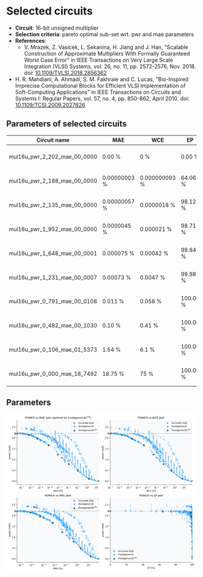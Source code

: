 
Selected circuits
===================
 - **Circuit**: 16-bit unsigned multiplier
 - **Selection criteria**: pareto optimal sub-set wrt. pwr and mae parameters
 - **References**: 
   - V. Mrazek, Z. Vasicek, L. Sekanina, H. Jiang and J. Han, "Scalable Construction of Approximate Multipliers With Formally Guaranteed Worst Case Error" in IEEE Transactions on Very Large Scale Integration (VLSI) Systems, vol. 26, no. 11, pp. 2572-2576, Nov. 2018. doi: [10.1109/TVLSI.2018.2856362](https://dx.doi.org/10.1109/TVLSI.2018.2856362)
  - H. R. Mahdiani, A. Ahmadi, S. M. Fakhraie and C. Lucas, "Bio-Inspired Imprecise Computational Blocks for Efficient VLSI Implementation of Soft-Computing Applications" in IEEE Transactions on Circuits and Systems I: Regular Papers, vol. 57, no. 4, pp. 850-862, April 2010. doi: [10.1109/TCSI.2009.2027626](https://dx.doi.org/10.1109/TCSI.2009.2027626)


Parameters of selected circuits
----------------------------

| Circuit name | MAE | WCE | EP | MRE | MSE | Download |
| --- |  --- | --- | --- | --- | --- | --- | 
| mul16u_pwr_2_202_mae_00_0000 | 0.00 % | 0 % | 0.00 % | 0.00 % | 0 |  [[Verilog<sub>generic</sub>](mul16u_pwr_2_202_mae_00_0000_gen.v)] [[Verilog<sub>PDK45</sub>](mul16u_pwr_2_202_mae_00_0000_pdk45.v)]  [[C](mul16u_pwr_2_202_mae_00_0000.c)] |
| mul16u_pwr_2_188_mae_00_0000 | 0.00000003 % | 0.000000093 % | 64.06 % | 0.0000044 % | 3.6 |  [[Verilog<sub>generic</sub>](mul16u_pwr_2_188_mae_00_0000_gen.v)] [[Verilog<sub>PDK45</sub>](mul16u_pwr_2_188_mae_00_0000_pdk45.v)]  [[C](mul16u_pwr_2_188_mae_00_0000.c)] |
| mul16u_pwr_2_135_mae_00_0000 | 0.00000057 % | 0.0000018 % | 98.12 % | 0.000071 % | 892 |  [[Verilog<sub>generic</sub>](mul16u_pwr_2_135_mae_00_0000_gen.v)] [[Verilog<sub>PDK45</sub>](mul16u_pwr_2_135_mae_00_0000_pdk45.v)]  [[C](mul16u_pwr_2_135_mae_00_0000.c)] |
| mul16u_pwr_1_952_mae_00_0000 | 0.0000045 % | 0.000021 % | 98.71 % | 0.0005 % | 58920 |  [[Verilog<sub>generic</sub>](mul16u_pwr_1_952_mae_00_0000_gen.v)] [[Verilog<sub>PDK45</sub>](mul16u_pwr_1_952_mae_00_0000_pdk45.v)]  [[C](mul16u_pwr_1_952_mae_00_0000.c)] |
| mul16u_pwr_1_648_mae_00_0001 | 0.000075 % | 0.00042 % | 99.84 % | 0.0067 % | 16238254 |  [[Verilog<sub>generic</sub>](mul16u_pwr_1_648_mae_00_0001_gen.v)] [[Verilog<sub>PDK45</sub>](mul16u_pwr_1_648_mae_00_0001_pdk45.v)]  [[C](mul16u_pwr_1_648_mae_00_0001.c)] |
| mul16u_pwr_1_231_mae_00_0007 | 0.00073 % | 0.0047 % | 99.98 % | 0.047 % | 1530728192 |  [[Verilog<sub>generic</sub>](mul16u_pwr_1_231_mae_00_0007_gen.v)] [[Verilog<sub>PDK45</sub>](mul16u_pwr_1_231_mae_00_0007_pdk45.v)]  [[C](mul16u_pwr_1_231_mae_00_0007.c)] |
| mul16u_pwr_0_791_mae_00_0108 | 0.011 % | 0.058 % | 100.00 % | 0.46 % | 328180491092 |  [[Verilog<sub>generic</sub>](mul16u_pwr_0_791_mae_00_0108_gen.v)] [[Verilog<sub>PDK45</sub>](mul16u_pwr_0_791_mae_00_0108_pdk45.v)]  [[C](mul16u_pwr_0_791_mae_00_0108.c)] |
| mul16u_pwr_0_482_mae_00_1030 | 0.10 % | 0.41 % | 100.00 % | 2.07 % | 24400460345238 |  [[Verilog<sub>generic</sub>](mul16u_pwr_0_482_mae_00_1030_gen.v)] [[Verilog<sub>PDK45</sub>](mul16u_pwr_0_482_mae_00_1030_pdk45.v)]  [[C](mul16u_pwr_0_482_mae_00_1030.c)] |
| mul16u_pwr_0_106_mae_01_5373 | 1.54 % | 6.1 % | 100.00 % | 15.90 % | 6109422851754933 |  [[Verilog<sub>generic</sub>](mul16u_pwr_0_106_mae_01_5373_gen.v)] [[Verilog<sub>PDK45</sub>](mul16u_pwr_0_106_mae_01_5373_pdk45.v)]  [[C](mul16u_pwr_0_106_mae_01_5373.c)] |
| mul16u_pwr_0_000_mae_18_7492 | 18.75 % | 75 % | 100.00 % | 87.99 % | 1040764478583689856 |  [[Verilog<sub>generic</sub>](mul16u_pwr_0_000_mae_18_7492_gen.v)] [[Verilog<sub>PDK45</sub>](mul16u_pwr_0_000_mae_18_7492_pdk45.v)]  [[C](mul16u_pwr_0_000_mae_18_7492.c)] |
    
Parameters
--------------
![Parameters figure](fig.png)
             